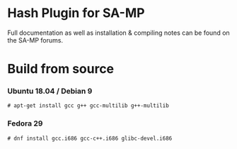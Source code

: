 Hash Plugin for SA-MP
=====================

Full documentation as well as installation & compiling notes can be found on the SA-MP forums.


Build from source
=================

### Ubuntu 18.04 / Debian 9
`# apt-get install gcc g++ gcc-multilib g++-multilib`
### Fedora 29
`# dnf install gcc.i686 gcc-c++.i686 glibc-devel.i686`
